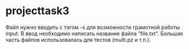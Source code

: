 # projecttask3
Файл нужно вводить с тэгом -s для возможности грамотной работы input. В ввод необходимо написать название файла "file.txt". Большая часть файлов использовалась для тестов (multi.pz и т.п.).

